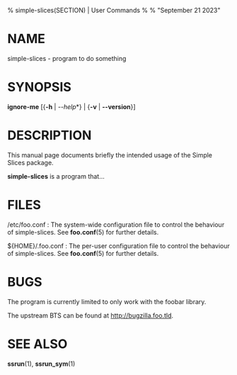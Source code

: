 % simple-slices(SECTION) | User Commands
%
% "September 21 2023"

# NAME

simple-slices - program to do something

# SYNOPSIS

**ignore-me** [{**-h** | *\-\-help**} | {**-v** | **\-\-version**}]

# DESCRIPTION

This manual page documents briefly the intended usage of the Simple Slices package.

**simple-slices** is a program that...

# FILES

/etc/foo.conf
:   The system-wide configuration file to control the behaviour of
    simple-slices. See **foo.conf**(5) for further details.

${HOME}/.foo.conf
:   The per-user configuration file to control the behaviour of
    simple-slices. See **foo.conf**(5) for further details.

# BUGS

The program is currently limited to only work with the foobar library.

The upstream BTS can be found at http://bugzilla.foo.tld.

# SEE ALSO

**ssrun**(1), **ssrun_sym**(1)
